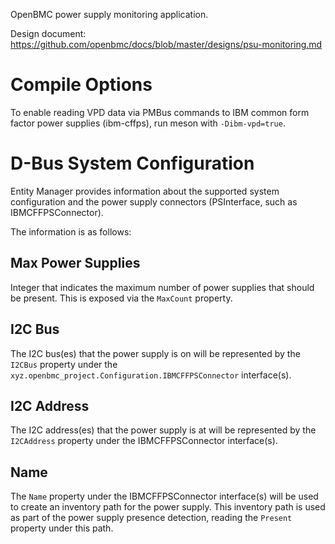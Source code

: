 OpenBMC power supply monitoring application.

Design document: https://github.com/openbmc/docs/blob/master/designs/psu-monitoring.md

# Compile Options

To enable reading VPD data via PMBus commands to IBM common form factor
power supplies (ibm-cffps), run meson with `-Dibm-vpd=true`.

# D-Bus System Configuration

Entity Manager provides information about the supported system configuration
and the power supply connectors (PSInterface, such as IBMCFFPSConnector).

The information is as follows:

## Max Power Supplies
Integer that indicates the maximum number of power supplies that should be
present. This is exposed via the `MaxCount` property.

## I2C Bus
The I2C bus(es) that the power supply is on will be represented by the `I2CBus`
property under the `xyz.openbmc_project.Configuration.IBMCFFPSConnector`
interface(s).

## I2C Address
The I2C address(es) that the power supply is at will be represented by the
`I2CAddress` property under the IBMCFFPSConnector interface(s).

## Name
The `Name` property under the IBMCFFPSConnector interface(s) will be used to
create an inventory path for the power supply. This inventory path is used as
part of the power supply presence detection, reading the `Present` property
under this path.
